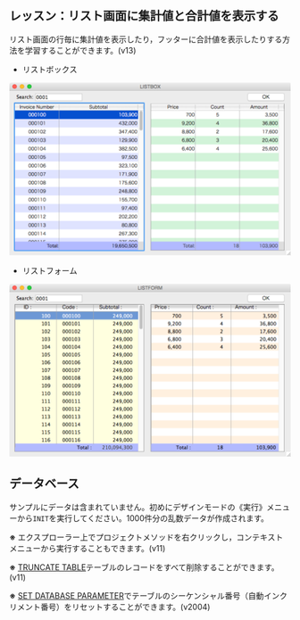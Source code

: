 レッスン：リスト画面に集計値と合計値を表示する
---

リスト画面の行毎に集計値を表示したり，フッターに合計値を表示したりする方法を学習することができます。(v13)

* リストボックス
 
![](https://github.com/4D-JP/tutorial-display-subtotal-in-list/blob/master/images/1.png)

* リストフォーム
 
![](https://github.com/4D-JP/tutorial-display-subtotal-in-list/blob/master/images/2.png)

データベース
---

サンプルにデータは含まれていません。初めにデザインモードの《実行》メニューから```INIT```を実行してください。1000件分の乱数データが作成されます。

**※** エクスプローラー上でプロジェクトメソッドを右クリックし，コンテキストメニューから実行することもできます。(v11)

**※** [TRUNCATE TABLE](http://doc.4d.com/4Dv14/4D/14.3/TRUNCATE-TABLE.301-1697352.en.html)テーブルのレコードをすべて削除することができます。(v11)

**※** [SET DATABASE PARAMETER](http://doc.4d.com/4Dv14/4D/14.3/SET-DATABASE-PARAMETER.301-1696621.ja.html)でテーブルのシーケンシャル番号（自動インクリメント番号）をリセットすることができます。(v2004)



